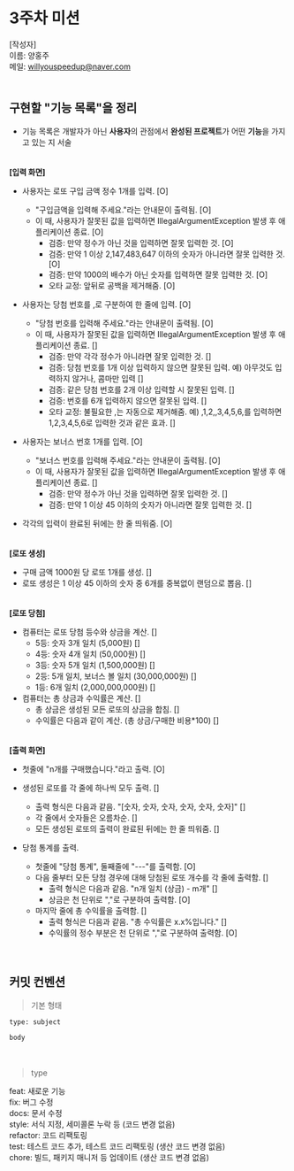 # 3주차 미션

[작성자]　   
이름: 양홍주   
메일: willyouspeedup@naver.com　   
　   

## 구현할 "기능 목록"을 정리
- 기능 목록은 개발자가 아닌 **사용자**의 관점에서 **완성된 프로젝트**가 어떤 **기능**을 가지고 있는 지 서술

   
　   
**[입력 화면]**　   
- 사용자는 로또 구입 금액 정수 1개를 입력. [O]
  - "구입금액을 입력해 주세요."라는 안내문이 출력됨. [O]
  - 이 때, 사용자가 잘못된 값을 입력하면 IllegalArgumentException 발생 후 애플리케이션 종료. [O]
    - 검증: 만약 정수가 아닌 것을 입력하면 잘못 입력한 것. [O]
    - 검증: 만약 1 이상 2,147,483,647 이하의 숫자가 아니라면 잘못 입력한 것. [O]
    - 검증: 만약 1000의 배수가 아닌 숫자를 입력하면 잘못 입력한 것. [O]
    - 오타 교정: 앞뒤로 공백을 제거해줌. [O]

- 사용자는 당첨 번호를 ,로 구분하여 한 줄에 입력. [O]
  - "당첨 번호를 입력해 주세요."라는 안내문이 출력됨. [O]
  - 이 때, 사용자가 잘못된 값을 입력하면 IllegalArgumentException 발생 후 애플리케이션 종료. []
    - 검증: 만약 각각 정수가 아니라면 잘못 입력한 것. []
    - 검증: 당첨 번호를 1개 이상 입력하지 않으면 잘못된 입력. 예) 아무것도 입력하지 않거나, 콤마만 입력 []
    - 검증: 같은 당첨 번호를 2개 이상 입력할 시 잘못된 입력. []
    - 검증: 번호를 6개 입력하지 않으면 잘못된 입력. []
    - 오타 교정: 불필요한 ,는 자동으로 제거해줌. 예) ,1,2,,3,4,5,6,를 입력하면 1,2,3,4,5,6로 입력한 것과 같은 효과. []

- 사용자는 보너스 번호 1개를 입력. [O]
  - "보너스 번호를 입력해 주세요."라는 안내문이 출력됨. [O]
  - 이 때, 사용자가 잘못된 값을 입력하면 IllegalArgumentException 발생 후 애플리케이션 종료. []
    - 검증: 만약 정수가 아닌 것을 입력하면 잘못 입력한 것. []
    - 검증: 만약 1 이상 45 이하의 숫자가 아니라면 잘못 입력한 것. []

- 각각의 입력이 완료된 뒤에는 한 줄 띄워줌. [O]
　   
　   

**[로또 생성]**　   
- 구매 금액 1000원 당 로또 1개를 생성. []
- 로또 생성은 1 이상 45 이하의 숫자 중 6개를 중복없이 랜덤으로 뽑음. []
　   
　   

**[로또 당첨]**　   
- 컴퓨터는 로또 당첨 등수와 상금을 계산. []
  - 5등: 숫자 3개 일치 (5,000원) []
  - 4등: 숫자 4개 일치 (50,000원) []
  - 3등: 숫자 5개 일치 (1,500,000원) []
  - 2등: 5개 일치, 보너스 볼 일치 (30,000,000원) []
  - 1등: 6개 일치 (2,000,000,000원) []
　   
- 컴퓨터는 총 상금과 수익률은 계산. []
  - 총 상금은 생성된 모든 로또의 상금을 합침. []
  - 수익률은 다음과 같이 계산. (총 상금/구매한 비용*100) []
　   
　   

**[출력 화면]**　   
- 첫줄에 "n개를 구매했습니다."라고 출력. [O]
- 생성된 로또를 각 줄에 하나씩 모두 출력. []
  - 출력 형식은 다음과 같음. "[숫자, 숫자, 숫자, 숫자, 숫자, 숫자]" []
  - 각 줄에서 숫자들은 오름차순. []
  - 모든 생성된 로또의 출력이 완료된 뒤에는 한 줄 띄워줌. []

- 당첨 통계를 출력.
  - 첫줄에 "당첨 통계", 둘째줄에 "---"를 출력함. [O]
  - 다음 줄부터 모든 당첨 경우에 대해 당첨된 로또 개수를 각 줄에 출력함. []
    - 출력 형식은 다음과 같음. "n개 일치 (상금) - m개" []
    - 상금은 천 단위로 ","로 구분하여 출력함. [O]
  - 마지막 줄에 총 수익률을 출력함. [] 
    - 출력 형식은 다음과 같음. "총 수익률은 x.x%입니다." []
    - 수익률의 정수 부분은 천 단위로 ","로 구분하여 출력함. [O]
　   

　   

## 커밋 컨벤션

> 기본 형태
~~~
type: subject

body
~~~
　   
> type

feat: 새로운 기능　   
fix: 버그 수정　   
docs: 문서 수정　   
style: 서식 지정, 세미콜론 누락 등 (코드 변경 없음)　   
refactor: 코드 리팩토링　   
test: 테스트 코드 추가, 테스트 코드 리팩토링 (생산 코드 변경 없음)　   
chore: 빌드, 패키지 매니저 등 업데이트  (생산 코드 변경 없음)　   
　   
